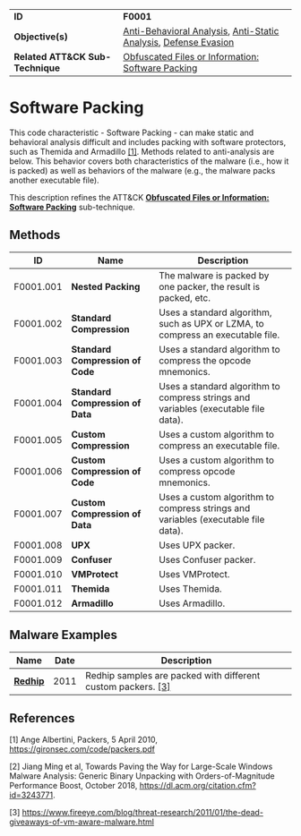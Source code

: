 |||
|---------|------------------------|
|**ID**|**F0001**|
|**Objective(s)**|[Anti-Behavioral Analysis](https://github.com/MBCProject/mbc-markdown/tree/master/anti-behavioral-analysis), [Anti-Static Analysis](https://github.com/MBCProject/mbc-markdown/tree/master/anti-static-analysis), [Defense Evasion](https://github.com/MBCProject/mbc-markdown/tree/master/defense-evasion)|
|**Related ATT&CK Sub-Technique**|[Obfuscated Files or Information: Software Packing](https://attack.mitre.org/techniques/T1027/002)|

Software Packing
================
This code characteristic - Software Packing - can make static and behavioral analysis difficult and includes packing with software protectors, such as Themida and Armadillo [[1]](#1). Methods related to anti-analysis are below. This behavior covers both characteristics of the malware (i.e., how it is packed) as well as behaviors of the malware (e.g., the malware packs another executable file).

This description refines the ATT&CK [**Obfuscated Files or Information: Software Packing**](https://attack.mitre.org/techniques/T1027/002) sub-technique.

Methods
-------
|ID|Name|Description|
|-----------------------------|--------|-----------------------------|
|F0001.001|**Nested Packing**|The malware is packed by one packer, the result is packed, etc.|
|F0001.002|**Standard Compression**|Uses a standard algorithm, such as UPX or LZMA, to compress an executable file.|
|F0001.003|**Standard Compression of Code**|Uses a standard algorithm to compress the opcode mnemonics.|
|F0001.004|**Standard Compression of Data**|Uses a standard algorithm to compress strings and variables (executable file data).|
|F0001.005|**Custom Compression**|Uses a custom algorithm to compress an executable file.|
|F0001.006|**Custom Compression of Code**|Uses a custom algorithm to compress opcode mnemonics.|
|F0001.007|**Custom Compression of Data**|Uses a custom algorithm to compress strings and variables (executable file data).|
|F0001.008|**UPX**|Uses UPX packer.|
|F0001.009|**Confuser**|Uses Confuser packer.|
|F0001.010|**VMProtect**|Uses VMProtect.|
|F0001.011|**Themida**|Uses Themida.|
|F0001.012|**Armadillo**|Uses Armadillo.|

Malware Examples
----------------
|Name|Date|Description|
|-----------------------------|--------|-----------------------------|
|[**Redhip**](https://github.com/MBCProject/mbc-markdown/blob/master/xample-malware/redhip.md)|2011|Redhip samples are packed with different custom packers. [[3]](#3)|

References
----------
<a name="1">[1]</a> Ange Albertini, Packers, 5 April 2010, https://gironsec.com/code/packers.pdf

<a name="2">[2]</a> Jiang Ming et al, Towards Paving the Way for Large-Scale Windows Malware Analysis: Generic Binary Unpacking with Orders-of-Magnitude Performance Boost, October 2018, https://dl.acm.org/citation.cfm?id=3243771.
 
<a name="3">[3]</a> https://www.fireeye.com/blog/threat-research/2011/01/the-dead-giveaways-of-vm-aware-malware.html
